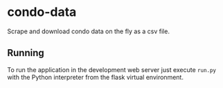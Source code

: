 condo-data
=========

Scrape and download condo data on the fly as a csv file.

Running
-------

To run the application in the development web server just execute `run.py` with the Python interpreter from the flask virtual environment.


